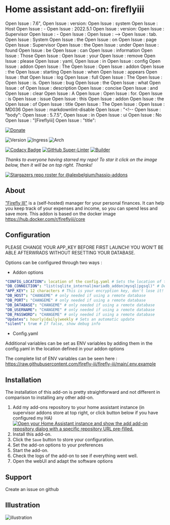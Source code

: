 # Home assistant add-on: fireflyiii
Open Issue : 7.6",
Open Issue : version:
Open Issue : system
Open Issue : Host
Open Issue : -
Open Issue : 2022.5.1
Open Issue : version:
Open Issue : Supervisor
Open Issue : -
Open Issue : 
Open Issue : -->
Open Issue : tab.
Open Issue : System
Open Issue : the
Open Issue : on
Open Issue : page
Open Issue : Supervisor
Open Issue : the
Open Issue : under
Open Issue : found
Open Issue : be
Open Issue : can
Open Issue : information
Open Issue : Those
Open Issue : <!--
Open Issue : 
Open Issue : **System**
Open Issue : 
Open Issue : passwords-->
Open Issue : your
Open Issue : remove
Open Issue : please
Open Issue : yaml,
Open Issue : in
Open Issue : config
Open Issue : addon
Open Issue : The
Open Issue : <!--
Open Issue : sqlite
Open Issue : defaults,
Open Issue : config**
Open Issue : addon
Open Issue : **Full
Open Issue : 
Open Issue : -->
Open Issue : addon
Open Issue : the
Open Issue : starting
Open Issue : when
Open Issue : appears
Open Issue : that
Open Issue : log
Open Issue : full
Open Issue : The
Open Issue : <!--
Open Issue : ```
Open Issue : Firefox/100.0"
Open Issue : Gecko/20100101
Open Issue : rv:100.0)
Open Issue : x86_64;
Open Issue : Linux
Open Issue : (X11;
Open Issue : "Mozilla/5.0
Open Issue : "-"
Open Issue : 6729
Open Issue : 500
Open Issue : HTTP/1.1"
Open Issue : /
Open Issue : "GET
Open Issue : +0000]
Open Issue : [06/May/2022:21:01:11
Open Issue : -
Open Issue : -
Open Issue : 192.168.100.68
Open Issue : 
Open Issue : "}
Open Issue : {main}
Open Issue : #79
Open Issue : Illuminate\\Foundation\\Http\\Kernel->handle()
Open Issue : /var/www/html/public/index.php(76):
Open Issue : #78
Open Issue : Illuminate\\Foundation\\Http\\Kernel->sendRequestThroughRouter()
Open Issue : /var/www/html/vendor/laravel/framework/src/Illuminate/Foundation/Http/Kernel.php(111):
Open Issue : #77
Open Issue : Illuminate\\Pipeline\\Pipeline->then()
Open Issue : /var/www/html/vendor/laravel/framework/src/Illuminate/Foundation/Http/Kernel.php(142):
Open Issue : #76
Open Issue : Illuminate\\Pipeline\\Pipeline->Illuminate\\Pipeline\\{closure}()
Open Issue : /var/www/html/vendor/laravel/framework/src/Illuminate/Pipeline/Pipeline.php(116):
Open Issue : #75
Open Issue : FireflyIII\\Http\\Middleware\\SecureHeaders->handle()
Open Issue : /var/www/html/vendor/laravel/framework/src/Illuminate/Pipeline/Pipeline.php(180):
Open Issue : #74
Open Issue : Illuminate\\Pipeline\\Pipeline->Illuminate\\Pipeline\\{closure}()
Open Issue : /var/www/html/app/Http/Middleware/SecureHeaders.php(51):
Open Issue : #73
Open Issue : Illuminate\\Foundation\\Http\\Middleware\\PreventRequestsDuringMaintenance->handle()
Open Issue : /var/www/html/vendor/laravel/framework/src/Illuminate/Pipeline/Pipeline.php(180):
Open Issue : #72
Open Issue : Illuminate\\Pipeline\\Pipeline->Illuminate\\Pipeline\\{closure}()
Open Issue : /var/www/html/vendor/laravel/framework/src/Illuminate/Foundation/Http/Middleware/PreventRequestsDuringMaintenance.php(86):
Open Issue : #71
Open Issue : Illuminate\\Foundation\\Http\\Middleware\\ValidatePostSize->handle()
Open Issue : /var/www/html/vendor/laravel/framework/src/Illuminate/Pipeline/Pipeline.php(180):
Open Issue : #70
Open Issue : Illuminate\\Pipeline\\Pipeline->Illuminate\\Pipeline\\{closure}()
Open Issue : /var/www/html/vendor/laravel/framework/src/Illuminate/Foundation/Http/Middleware/ValidatePostSize.php(27):
Open Issue : #69
Open Issue : Illuminate\\Foundation\\Http\\Middleware\\TrimStrings->handle()
Open Issue : /var/www/html/vendor/laravel/framework/src/Illuminate/Pipeline/Pipeline.php(180):
Open Issue : #68
Open Issue : Illuminate\\Foundation\\Http\\Middleware\\TransformsRequest->handle()
Open Issue : /var/www/html/vendor/laravel/framework/src/Illuminate/Foundation/Http/Middleware/TrimStrings.php(40):
Open Issue : #67
Open Issue : Illuminate\\Pipeline\\Pipeline->Illuminate\\Pipeline\\{closure}()
Open Issue : /var/www/html/vendor/laravel/framework/src/Illuminate/Foundation/Http/Middleware/TransformsRequest.php(21):
Open Issue : #66
Open Issue : Illuminate\\Foundation\\Http\\Middleware\\ConvertEmptyStringsToNull->handle()
Open Issue : /var/www/html/vendor/laravel/framework/src/Illuminate/Pipeline/Pipeline.php(180):
Open Issue : #65
Open Issue : Illuminate\\Foundation\\Http\\Middleware\\TransformsRequest->handle()
Open Issue : /var/www/html/vendor/laravel/framework/src/Illuminate/Foundation/Http/Middleware/ConvertEmptyStringsToNull.php(31):
Open Issue : #64
Open Issue : Illuminate\\Pipeline\\Pipeline->Illuminate\\Pipeline\\{closure}()
Open Issue : /var/www/html/vendor/laravel/framework/src/Illuminate/Foundation/Http/Middleware/TransformsRequest.php(21):
Open Issue : #63
Open Issue : Illuminate\\Http\\Middleware\\TrustProxies->handle()
Open Issue : /var/www/html/vendor/laravel/framework/src/Illuminate/Pipeline/Pipeline.php(180):
Open Issue : #62
Open Issue : Illuminate\\Pipeline\\Pipeline->Illuminate\\Pipeline\\{closure}()
Open Issue : /var/www/html/vendor/laravel/framework/src/Illuminate/Http/Middleware/TrustProxies.php(39):
Open Issue : #61
Open Issue : FireflyIII\\Http\\Middleware\\InstallationId->handle()
Open Issue : /var/www/html/vendor/laravel/framework/src/Illuminate/Pipeline/Pipeline.php(180):
Open Issue : #60
Open Issue : Illuminate\\Pipeline\\Pipeline->Illuminate\\Pipeline\\{closure}()
Open Issue : /var/www/html/app/Http/Middleware/InstallationId.php(52):
Open Issue : #59
Open Issue : Illuminate\\Foundation\\Http\\Kernel->Illuminate\\Foundation\\Http\\{closure}()
Open Issue : /var/www/html/vendor/laravel/framework/src/Illuminate/Pipeline/Pipeline.php(141):
Open Issue : #58
Open Issue : Illuminate\\Routing\\Router->dispatch()
Open Issue : /var/www/html/vendor/laravel/framework/src/Illuminate/Foundation/Http/Kernel.php(167):
Open Issue : #57
Open Issue : Illuminate\\Routing\\Router->dispatchToRoute()
Open Issue : /var/www/html/vendor/laravel/framework/src/Illuminate/Routing/Router.php(656):
Open Issue : #56
Open Issue : Illuminate\\Routing\\Router->runRoute()
Open Issue : /var/www/html/vendor/laravel/framework/src/Illuminate/Routing/Router.php(667):
Open Issue : #55
Open Issue : Illuminate\\Routing\\Router->runRouteWithinStack()
Open Issue : /var/www/html/vendor/laravel/framework/src/Illuminate/Routing/Router.php(703):
Open Issue : #54
Open Issue : Illuminate\\Pipeline\\Pipeline->then()
Open Issue : /var/www/html/vendor/laravel/framework/src/Illuminate/Routing/Router.php(726):
Open Issue : #53
Open Issue : Illuminate\\Pipeline\\Pipeline->Illuminate\\Pipeline\\{closure}()
Open Issue : /var/www/html/vendor/laravel/framework/src/Illuminate/Pipeline/Pipeline.php(116):
Open Issue : #52
Open Issue : Illuminate\\Cookie\\Middleware\\EncryptCookies->handle()
Open Issue : /var/www/html/vendor/laravel/framework/src/Illuminate/Pipeline/Pipeline.php(180):
Open Issue : #51
Open Issue : Illuminate\\Pipeline\\Pipeline->Illuminate\\Pipeline\\{closure}()
Open Issue : /var/www/html/vendor/laravel/framework/src/Illuminate/Cookie/Middleware/EncryptCookies.php(67):
Open Issue : #50
Open Issue : Illuminate\\Cookie\\Middleware\\AddQueuedCookiesToResponse->handle()
Open Issue : /var/www/html/vendor/laravel/framework/src/Illuminate/Pipeline/Pipeline.php(180):
Open Issue : #49
Open Issue : Illuminate\\Pipeline\\Pipeline->Illuminate\\Pipeline\\{closure}()
Open Issue : /var/www/html/vendor/laravel/framework/src/Illuminate/Cookie/Middleware/AddQueuedCookiesToResponse.php(37):
Open Issue : #48
Open Issue : Illuminate\\Session\\Middleware\\StartSession->handle()
Open Issue : /var/www/html/vendor/laravel/framework/src/Illuminate/Pipeline/Pipeline.php(180):
Open Issue : #47
Open Issue : Illuminate\\Session\\Middleware\\StartSession->handleStatefulRequest()
Open Issue : /var/www/html/vendor/laravel/framework/src/Illuminate/Session/Middleware/StartSession.php(64):
Open Issue : #46
Open Issue : Illuminate\\Pipeline\\Pipeline->Illuminate\\Pipeline\\{closure}()
Open Issue : /var/www/html/vendor/laravel/framework/src/Illuminate/Session/Middleware/StartSession.php(121):
Open Issue : #45
Open Issue : Illuminate\\View\\Middleware\\ShareErrorsFromSession->handle()
Open Issue : /var/www/html/vendor/laravel/framework/src/Illuminate/Pipeline/Pipeline.php(180):
Open Issue : #44
Open Issue : Illuminate\\Pipeline\\Pipeline->Illuminate\\Pipeline\\{closure}()
Open Issue : /var/www/html/vendor/laravel/framework/src/Illuminate/View/Middleware/ShareErrorsFromSession.php(49):
Open Issue : #43
Open Issue : Illuminate\\Foundation\\Http\\Middleware\\VerifyCsrfToken->handle()
Open Issue : /var/www/html/vendor/laravel/framework/src/Illuminate/Pipeline/Pipeline.php(180):
Open Issue : #42
Open Issue : Illuminate\\Pipeline\\Pipeline->Illuminate\\Pipeline\\{closure}()
Open Issue : /var/www/html/vendor/laravel/framework/src/Illuminate/Foundation/Http/Middleware/VerifyCsrfToken.php(78):
Open Issue : #41
Open Issue : Illuminate\\Session\\Middleware\\AuthenticateSession->handle()
Open Issue : /var/www/html/vendor/laravel/framework/src/Illuminate/Pipeline/Pipeline.php(180):
Open Issue : #40
Open Issue : Illuminate\\Pipeline\\Pipeline->Illuminate\\Pipeline\\{closure}()
Open Issue : /var/www/html/vendor/laravel/framework/src/Illuminate/Session/Middleware/AuthenticateSession.php(59):
Open Issue : #39
Open Issue : Laravel\\Passport\\Http\\Middleware\\CreateFreshApiToken->handle()
Open Issue : /var/www/html/vendor/laravel/framework/src/Illuminate/Pipeline/Pipeline.php(180):
Open Issue : #38
Open Issue : Illuminate\\Pipeline\\Pipeline->Illuminate\\Pipeline\\{closure}()
Open Issue : /var/www/html/vendor/laravel/passport/src/Http/Middleware/CreateFreshApiToken.php(50):
Open Issue : #37
Open Issue : 
Open Issue : FireflyIII\\Http\\Middleware\\Authenticate->handle()
Open Issue : /var/www/html/vendor/laravel/framework/src/Illuminate/Pipeline/Pipeline.php(180):
Open Issue : #36
Open Issue : Illuminate\\Pipeline\\Pipeline->Illuminate\\Pipeline\\{closure}()
Open Issue : /var/www/html/app/Http/Middleware/Authenticate.php(75):
Open Issue : #35
Open Issue : PragmaRX\\Google2FALaravel\\Middleware->handle()
Open Issue : /var/www/html/vendor/laravel/framework/src/Illuminate/Pipeline/Pipeline.php(180):
Open Issue : #34
Open Issue : Illuminate\\Pipeline\\Pipeline->Illuminate\\Pipeline\\{closure}()
Open Issue : /var/www/html/vendor/jc5/google2fa-laravel/src/Middleware.php(29):
Open Issue : #33
Open Issue : FireflyIII\\Http\\Middleware\\Range->handle()
Open Issue : /var/www/html/vendor/laravel/framework/src/Illuminate/Pipeline/Pipeline.php(180):
Open Issue : #32
Open Issue : Illuminate\\Pipeline\\Pipeline->Illuminate\\Pipeline\\{closure}()
Open Issue : /var/www/html/app/Http/Middleware/Range.php(62):
Open Issue : #31
Open Issue : FireflyIII\\Http\\Middleware\\Binder->handle()
Open Issue : /var/www/html/vendor/laravel/framework/src/Illuminate/Pipeline/Pipeline.php(180):
Open Issue : #30
Open Issue : Illuminate\\Pipeline\\Pipeline->Illuminate\\Pipeline\\{closure}()
Open Issue : /var/www/html/app/Http/Middleware/Binder.php(78):
Open Issue : #29
Open Issue : FireflyIII\\Http\\Middleware\\InterestingMessage->handle()
Open Issue : /var/www/html/vendor/laravel/framework/src/Illuminate/Pipeline/Pipeline.php(180):
Open Issue : #28
Open Issue : Illuminate\\Pipeline\\Pipeline->Illuminate\\Pipeline\\{closure}()
Open Issue : /var/www/html/app/Http/Middleware/InterestingMessage.php(67):
Open Issue : #27
Open Issue : FireflyIII\\Http\\Controllers\\Controller->FireflyIII\\Http\\Controllers\\{closure}()
Open Issue : /var/www/html/vendor/laravel/framework/src/Illuminate/Pipeline/Pipeline.php(162):
Open Issue : #26
Open Issue : Illuminate\\Pipeline\\Pipeline->Illuminate\\Pipeline\\{closure}()
Open Issue : /var/www/html/app/Http/Controllers/Controller.php(112):
Open Issue : #25
Open Issue : FireflyIII\\Http\\Middleware\\Installer->handle()
Open Issue : /var/www/html/vendor/laravel/framework/src/Illuminate/Pipeline/Pipeline.php(180):
Open Issue : #24
Open Issue : Illuminate\\Pipeline\\Pipeline->Illuminate\\Pipeline\\{closure}()
Open Issue : /var/www/html/app/Http/Middleware/Installer.php(79):
Open Issue : #23
Open Issue : Illuminate\\Routing\\Router->Illuminate\\Routing\\{closure}()
Open Issue : /var/www/html/vendor/laravel/framework/src/Illuminate/Pipeline/Pipeline.php(141):
Open Issue : #22
Open Issue : Illuminate\\Routing\\Router->prepareResponse()
Open Issue : /var/www/html/vendor/laravel/framework/src/Illuminate/Routing/Router.php(725):
Open Issue : #21
Open Issue : Illuminate\\Routing\\Router::toResponse()
Open Issue : /var/www/html/vendor/laravel/framework/src/Illuminate/Routing/Router.php(802):
Open Issue : #20
Open Issue : Illuminate\\Http\\Response->__construct()
Open Issue : /var/www/html/vendor/laravel/framework/src/Illuminate/Routing/Router.php(833):
Open Issue : #19
Open Issue : Illuminate\\Http\\Response->setContent()
Open Issue : /var/www/html/vendor/laravel/framework/src/Illuminate/Http/Response.php(35):
Open Issue : #18
Open Issue : Illuminate\\View\\View->render()
Open Issue : /var/www/html/vendor/laravel/framework/src/Illuminate/Http/Response.php(69):
Open Issue : #17
Open Issue : Illuminate\\View\\View->renderContents()
Open Issue : /var/www/html/vendor/laravel/framework/src/Illuminate/View/View.php(91):
Open Issue : #16
Open Issue : Illuminate\\View\\View->getContents()
Open Issue : /var/www/html/vendor/laravel/framework/src/Illuminate/View/View.php(122):
Open Issue : #15
Open Issue : TwigBridge\\Engine\\Twig->get()
Open Issue : /var/www/html/vendor/laravel/framework/src/Illuminate/View/View.php(139):
Open Issue : #14
Open Issue : Twig\\TemplateWrapper->render()
Open Issue : /var/www/html/vendor/rcrowe/twigbridge/src/Engine/Twig.php(92):
Open Issue : #13
Open Issue : Twig\\Template->render()
Open Issue : /var/www/html/vendor/twig/twig/src/TemplateWrapper.php(40):
Open Issue : #12
Open Issue : Twig\\Template->display()
Open Issue : /var/www/html/vendor/twig/twig/src/Template.php(379):
Open Issue : #11
Open Issue : Twig\\Template->displayWithErrorHandling()
Open Issue : /var/www/html/vendor/twig/twig/src/Template.php(367):
Open Issue : #10
Open Issue : __TwigTemplate_d9b61c450b6373d17f53a3c82c3c44ee->doDisplay()
Open Issue : /var/www/html/vendor/twig/twig/src/Template.php(394):
Open Issue : #9
Open Issue : Twig\\Template->display()
Open Issue : /var/www/html/storage/framework/views/twig/f7/f7862c4c87f78f94af80270f9d96fbfe.php(46):
Open Issue : #8
Open Issue : Twig\\Template->displayWithErrorHandling()
Open Issue : /var/www/html/vendor/twig/twig/src/Template.php(367):
Open Issue : #7
Open Issue : __TwigTemplate_af06cec3c1baf37b229ab03531436705->doDisplay()
Open Issue : /var/www/html/vendor/twig/twig/src/Template.php(394):
Open Issue : #6
Open Issue : Twig\\Template->displayBlock()
Open Issue : /var/www/html/storage/framework/views/twig/51/5196fbc4950297fb2d8ae79d5c75baf3.php(306):
Open Issue : #5
Open Issue : __TwigTemplate_d9b61c450b6373d17f53a3c82c3c44ee->block_content()
Open Issue : /var/www/html/vendor/twig/twig/src/Template.php(171):
Open Issue : #4
Open Issue : FireflyIII\\Support\\Twig\\General::FireflyIII\\Support\\Twig\\{closure}()
Open Issue : /var/www/html/storage/framework/views/twig/f7/f7862c4c87f78f94af80270f9d96fbfe.php(262):
Open Issue : #3
Open Issue : FireflyIII\\Support\\Steam->balance()
Open Issue : /var/www/html/app/Support/Twig/General.php(72):
Open Issue : #2
Open Issue : FireflyIII\\Support\\Steam->sumTransactions()
Open Issue : /var/www/html/app/Support/Steam.php(231):
Open Issue : #1
Open Issue : bcadd()
Open Issue : /var/www/html/app/Support/Steam.php(102):
Open Issue : #0
Open Issue : [stacktrace]
Open Issue : /var/www/html/app/Support/Steam.php:102)
Open Issue : at
Open Issue : given
Open Issue : float
Open Issue : string,
Open Issue : type
Open Issue : of
Open Issue : be
Open Issue : must
Open Issue : ($num2)
Open Issue : #2
Open Issue : Argument
Open Issue : bcadd():
Open Issue : 0):
Open Issue : (TypeError(code:
Open Issue : {"userId":1,"exception":"[object]
Open Issue : given
Open Issue : float
Open Issue : string,
Open Issue : type
Open Issue : of
Open Issue : be
Open Issue : must
Open Issue : ($num2)
Open Issue : #2
Open Issue : Argument
Open Issue : bcadd():
Open Issue : local.ERROR:
Open Issue : 21:01:13]
Open Issue : [2022-05-06
Open Issue : 
Open Issue : Firefox\/100.0","json":true,"method":"GET"}
Open Issue : Gecko\/20100101
Open Issue : rv:100.0)
Open Issue : x86_64;
Open Issue : Linux
Open Issue : (X11;
Open Issue : +0000","file":"\/var\/www\/html\/app\/Support\/Steam.php","line":102,"code":0,"version":"5.7.5","url":"http:\/\/homeassistant.local:3473","userAgent":"Mozilla\/5.0
Open Issue : 21:01:13
Open Issue : 2022
Open Issue : May
Open Issue : 06
Open Issue : given","time":"Fri,
Open Issue : float
Open Issue : string,
Open Issue : type
Open Issue : of
Open Issue : be
Open Issue : must
Open Issue : ($num2)
Open Issue : #2
Open Issue : Argument
Open Issue : {"class":"TypeError","errorMessage":"bcadd():
Open Issue : is:
Open Issue : Exception
Open Issue : local.ERROR:
Open Issue : 21:01:13]
Open Issue : [2022-05-06
Open Issue : 
Open Issue : enabled.
Open Issue : not
Open Issue : is
Open Issue : check
Open Issue : Update
Open Issue : local.INFO:
Open Issue : 21:01:12]
Open Issue : [2022-05-06
Open Issue : []
Open Issue : []
Open Issue : GET:http://homeassistant.local:3473)
Open Issue : ->
Open Issue : (tilman@baumann.name)
Open Issue : (192.168.100.68
Open Issue : homepage.
Open Issue : visits
Open Issue : User
Open Issue : AUDIT:
Open Issue : local.INFO:
Open Issue : [2022-05-06T21:01:12.804152+00:00]
Open Issue : FOREGROUND'
Open Issue : -D
Open Issue : 'apache2
Open Issue : line:
Open Issue : Command
Open Issue : AH00094:
Open Issue : 224]
Open Issue : [pid
Open Issue : [core:notice]
Open Issue : 2022]
Open Issue : 21:01:00.031846
Open Issue : 06
Open Issue : May
Open Issue : [Fri
Open Issue : operations
Open Issue : normal
Open Issue : resuming
Open Issue : --
Open Issue : configured
Open Issue : (Debian)
Open Issue : Apache/2.4.38
Open Issue : AH00163:
Open Issue : 224]
Open Issue : [pid
Open Issue : [mpm_prefork:notice]
Open Issue : 2022]
Open Issue : 21:01:00.031536
Open Issue : 06
Open Issue : May
Open Issue : [Fri
Open Issue : Go!
Open Issue : +------------------------------------------------------------------------------+
Open Issue : |
Open Issue : |
Open Issue : |
Open Issue : |
Open Issue : |
Open Issue : v5.7.5!
Open Issue : III,
Open Issue : Firefly
Open Issue : installing
Open Issue : for
Open Issue : you
Open Issue : Thank
Open Issue : |
Open Issue : |
Open Issue : |
Open Issue : +------------------------------------------------------------------------------+
Open Issue : version.
Open Issue : Updated
Open Issue : hyJA8vzPP86rOJiyQMdJa9uuVsE1wnkithpAni8t
Open Issue : secret:
Open Issue : Client
Open Issue : 14
Open Issue : ID:
Open Issue : Client
Open Issue : successfully.
Open Issue : created
Open Issue : client
Open Issue : grant
Open Issue : Password
Open Issue : ```
Open Issue : 
Open Issue : log**
Open Issue : addon
Open Issue : **Full
Open Issue : 
Open Issue : guess
Open Issue : I
Open Issue : version
Open Issue : latest
Open Issue : to
Open Issue : Update
Open Issue : 
Open Issue : Reproduce**
Open Issue : **To
Open Issue : 
Open Issue : -->
Open Issue : is.
Open Issue : bug
Open Issue : the
Open Issue : what
Open Issue : of
Open Issue : description
Open Issue : concise
Open Issue : and
Open Issue : clear
Open Issue : A
Open Issue : <!--
Open Issue : 
Open Issue : https://github.com/firefly-iii/firefly-iii/issues/6058
Open Issue : error
Open Issue : this
Open Issue : be
Open Issue : to
Open Issue : seems
Open Issue : It
Open Issue : box.
Open Issue : the
Open Issue : of
Open Issue : out
Open Issue : work
Open Issue : doesn't
Open Issue : version
Open Issue : updated
Open Issue : newly
Open Issue : The
Open Issue : 
Open Issue : bug**
Open Issue : the
Open Issue : **Describe
Open Issue : 
Open Issue : 
Open Issue : 5.7.5
Open Issue : :
Open Issue : version
Open Issue : Addon
Open Issue : -
Open Issue : iii
Open Issue : Firefly
Open Issue : :
Open Issue : name
Open Issue : Addon
Open Issue : -
Open Issue : 
Open Issue : -->
Open Issue : for.
Open Issue : is
Open Issue : issue
Open Issue : this
Open Issue : addon
Open Issue : the
Open Issue : of
Open Issue : title
Open Issue : The
Open Issue : <!--
Open Issue : 
Open Issue : Firefly
Open Issue : 
Open Issue : addons_updater
Open Issue : **Which
Open Issue : 
Open Issue : -->
Open Issue : MD036
Open Issue : markdownlint-disable
Open Issue : "<!--
Open Issue : "body":
Open Issue : 5.7.5",
Open Issue : in
Open Issue : ui
Open Issue : No
Open Issue : "[Fireflyiii]
Open Issue : "title":

[![Donate][donation-badge]](https://www.buymeacoffee.com/alexbelgium)

![Version](https://img.shields.io/badge/dynamic/json?label=Version&query=%24.version&url=https%3A%2F%2Fraw.githubusercontent.com%2Falexbelgium%2Fhassio-addons%2Fmaster%2Ffireflyiii%2Fconfig.json)
![Ingress](https://img.shields.io/badge/dynamic/json?label=Ingress&query=%24.ingress&url=https%3A%2F%2Fraw.githubusercontent.com%2Falexbelgium%2Fhassio-addons%2Fmaster%2Ffireflyiii%2Fconfig.json)
![Arch](https://img.shields.io/badge/dynamic/json?color=success&label=Arch&query=%24.arch&url=https%3A%2F%2Fraw.githubusercontent.com%2Falexbelgium%2Fhassio-addons%2Fmaster%2Ffireflyiii%2Fconfig.json)

[![Codacy Badge](https://app.codacy.com/project/badge/Grade/9c6cf10bdbba45ecb202d7f579b5be0e)](https://www.codacy.com/gh/alexbelgium/hassio-addons/dashboard?utm_source=github.com&utm_medium=referral&utm_content=alexbelgium/hassio-addons&utm_campaign=Badge_Grade)
[![GitHub Super-Linter](https://github.com/alexbelgium/hassio-addons/workflows/Lint%20Code%20Base/badge.svg)](https://github.com/marketplace/actions/super-linter)
[![Builder](https://github.com/alexbelgium/hassio-addons/workflows/Builder/badge.svg)](https://github.com/alexbelgium/hassio-addons/actions/workflows/builder.yaml)

[donation-badge]: https://img.shields.io/badge/Buy%20me%20a%20coffee-%23d32f2f?logo=buy-me-a-coffee&style=flat&logoColor=white

_Thanks to everyone having starred my repo! To star it click on the image below, then it will be on top right. Thanks!_

[![Stargazers repo roster for @alexbelgium/hassio-addons](https://reporoster.com/stars/alexbelgium/hassio-addons)](https://github.com/alexbelgium/hassio-addons/stargazers)

## About

["Firefly III"](https://www.firefly-iii.org) is a (self-hosted) manager for your personal finances. It can help you keep track of your expenses and income, so you can spend less and save more.
This addon is based on the docker image https://hub.docker.com/r/fireflyiii/core

## Configuration

PLEASE CHANGE YOUR APP_KEY BEFORE FIRST LAUNCH! YOU WON'T BE ABLE AFTERWRADS WITHOUT RESETTING YOUR DATABASE.

Options can be configured through two ways :

- Addon options

```yaml
"CONFIG_LOCATION": location of the config.yaml # Sets the location of the config.yaml (see below)
"DB_CONNECTION": "list(sqlite_internal|mariadb_addon|mysql|pgsql)" # Defines the type of database to use : sqlite (default, embedded in the addon) ; MariaDB (auto-detection if the MariaDB addon is installed and runs), and external databases that requires that the other DB_ fields are set (mysql and pgsql)
"APP_KEY": 12 characters # This is your encryption key, don't lose it!
"DB_HOST": "CHANGEME" # only needed if using a remote database
"DB_PORT": "CHANGEME" # only needed if using a remote database
"DB_DATABASE": "CHANGEME" # only needed if using a remote database
"DB_USERNAME": "CHANGEME" # only needed if using a remote database
"DB_PASSWORD": "CHANGEME" # only needed if using a remote database
"Updates": hourly|daily|weekly # Sets an automatic update
"silent": true # If false, show debug info
```

- Config.yaml

Additional variables can be set as ENV variables by adding them in the config.yaml in the location defined in your addon options

The complete list of ENV variables can be seen here : https://raw.githubusercontent.com/firefly-iii/firefly-iii/main/.env.example

## Installation

The installation of this add-on is pretty straightforward and not different in comparison to installing any other add-on.

1. Add my add-ons repository to your home assistant instance (in supervisor addons store at top right, or click button below if you have configured my HA)
   [![Open your Home Assistant instance and show the add add-on repository dialog with a specific repository URL pre-filled.](https://my.home-assistant.io/badges/supervisor_add_addon_repository.svg)](https://my.home-assistant.io/redirect/supervisor_add_addon_repository/?repository_url=https%3A%2F%2Fgithub.com%2Falexbelgium%2Fhassio-addons)
1. Install this add-on.
1. Click the `Save` button to store your configuration.
1. Set the add-on options to your preferences
1. Start the add-on.
1. Check the logs of the add-on to see if everything went well.
1. Open the webUI and adapt the software options

## Support

Create an issue on github

## Illustration

![illustration](https://raw.githubusercontent.com/firefly-iii/firefly-iii/develop/.github/assets/img/imac-complete.png)

[repository]: https://github.com/alexbelgium/hassio-addons
